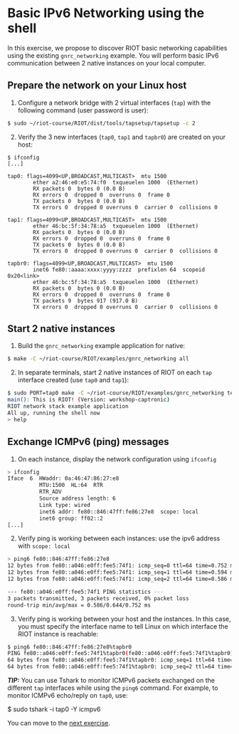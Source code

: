 # Basic IPv6 Networking using the shell

In this exercise, we propose to discover RIOT basic networking capabilities
using the existing `gnrc_networking` example.
You will perform basic IPv6 communication between 2 native instances on
your local computer.

## Prepare the network on your Linux host

1. Configure a network bridge with 2 virtual interfaces (`tap`) with the
   following command (user password is user):

  ```sh
  $ sudo ~/riot-course/RIOT/dist/tools/tapsetup/tapsetup -c 2

  ```

2. Verify the 3 new interfaces (`tap0`, `tap1` and `tapbr0`) are created on
  your host:
  ```
  $ ifconfig
  [...]

  tap0: flags=4099<UP,BROADCAST,MULTICAST>  mtu 1500
          ether a2:46:e0:e5:74:f0  txqueuelen 1000  (Ethernet)
          RX packets 0  bytes 0 (0.0 B)
          RX errors 0  dropped 0  overruns 0  frame 0
          TX packets 0  bytes 0 (0.0 B)
          TX errors 0  dropped 0 overruns 0  carrier 0  collisions 0

  tap1: flags=4099<UP,BROADCAST,MULTICAST>  mtu 1500
          ether 46:bc:5f:34:78:a5  txqueuelen 1000  (Ethernet)
          RX packets 0  bytes 0 (0.0 B)
          RX errors 0  dropped 0  overruns 0  frame 0
          TX packets 0  bytes 0 (0.0 B)
          TX errors 0  dropped 0 overruns 0  carrier 0  collisions 0

  tapbr0: flags=4099<UP,BROADCAST,MULTICAST>  mtu 1500
          inet6 fe80::aaaa:xxxx:yyyy:zzzz  prefixlen 64  scopeid 0x20<link>
          ether 46:bc:5f:34:78:a5  txqueuelen 1000  (Ethernet)
          RX packets 0  bytes 0 (0.0 B)
          RX errors 0  dropped 0  overruns 0  frame 0
          TX packets 9  bytes 917 (917.0 B)
          TX errors 0  dropped 0 overruns 0  carrier 0  collisions 0
  ```

## Start 2 native instances

1. Build the `gnrc_networking` example application for native:

  ```sh
  $ make -C ~/riot-course/RIOT/examples/gnrc_networking all
  ```

2. In separate terminals, start 2 native instances of RIOT on each `tap`
interface created (use `tap0` and `tap1`):

  ```sh
  $ sudo PORT=tap0 make -C ~/riot-course/RIOT/examples/gnrc_networking term
  main(): This is RIOT! (Version: workshop-captronic)
  RIOT network stack example application
  All up, running the shell now
  > help
  ```

## Exchange ICMPv6 (ping) messages

1. On each instance, display the network configuration using `ifconfig`

  ```sh
  > ifconfig
  Iface  6  HWaddr: 0a:46:47:86:27:e8
            MTU:1500  HL:64  RTR  
            RTR_ADV  
            Source address length: 6
            Link type: wired
            inet6 addr: fe80::846:47ff:fe86:27e8  scope: local
            inet6 group: ff02::2
  [...]
  ```

2. Verify ping is working between each instances: use the ipv6 address with
   `scope: local`
  ```sh
  > ping6 fe80::846:47ff:fe86:27e8
  12 bytes from fe80::a046:e0ff:fee5:74f1: icmp_seq=0 ttl=64 time=0.752 ms
  12 bytes from fe80::a046:e0ff:fee5:74f1: icmp_seq=1 ttl=64 time=0.594 ms
  12 bytes from fe80::a046:e0ff:fee5:74f1: icmp_seq=2 ttl=64 time=0.586 ms

  --- fe80::a046:e0ff:fee5:74f1 PING statistics ---
  3 packets transmitted, 3 packets received, 0% packet loss
  round-trip min/avg/max = 0.586/0.644/0.752 ms
  ```

3. Verify ping is working between your host and the instances. In this case, you
  must specify the interface name to tell Linux on which interface the RIOT
  instance is reachable:
  ```sh
  $ ping6 fe80::846:47ff:fe86:27e8%tapbr0
  PING fe80::a046:e0ff:fee5:74f1%tapbr0(fe80::a046:e0ff:fee5:74f1%tapbr0) 56 data bytes
  64 bytes from fe80::a046:e0ff:fee5:74f1%tapbr0: icmp_seq=1 ttl=64 time=0.293 ms
  64 bytes from fe80::a046:e0ff:fee5:74f1%tapbr0: icmp_seq=2 ttl=64 time=0.548 ms
  ```

**_TIP:_** You can use Tshark to monitor ICMPv6 packets exchanged on the
different `tap` interfaces while using the `ping6` command. For example, to
monitor ICMPv6 echo/reply on `tap0`, use:

  $ sudo tshark -i tap0 -Y icmpv6

You can move to the
[next exercise](https://github.com/riot-os/riot-course-exercises/tree/master/riot-networking/shell-udp-native).
